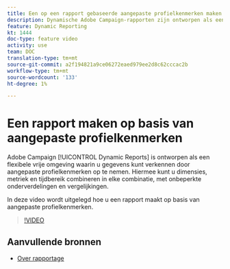 ```yaml
---
title: Een op een rapport gebaseerde aangepaste profielkenmerken maken
description: Dynamische Adobe Campaign-rapporten zijn ontworpen als een flexibele vrije omgeving waarin u gegevens kunt verkennen door aangepaste profielkenmerken op te nemen. Hiermee kunt u dimensies, metriek en tijdbereik combineren in elke combinatie, met onbeperkte onderverdelingen en vergelijkingen. In deze video wordt uitgelegd hoe u een rapport maakt op basis van aangepaste profielkenmerken.
feature: Dynamic Reporting
kt: 1444
doc-type: feature video
activity: use
team: DOC
translation-type: tm+mt
source-git-commit: a2f194821a9ce06272eaed979ee2d8c62cccac2b
workflow-type: tm+mt
source-wordcount: '133'
ht-degree: 1%

---
```



# Een rapport maken op basis van aangepaste profielkenmerken

Adobe Campaign [!UICONTROL Dynamic Reports] is ontworpen als een flexibele vrije omgeving waarin u gegevens kunt verkennen door aangepaste profielkenmerken op te nemen. Hiermee kunt u dimensies, metriek en tijdbereik combineren in elke combinatie, met onbeperkte onderverdelingen en vergelijkingen.

In deze video wordt uitgelegd hoe u een rapport maakt op basis van aangepaste profielkenmerken.

>[!VIDEO](https://video.tv.adobe.com/v/28204?quality=12)

## Aanvullende bronnen

* [Over rapportage](https://docs.adobe.com/content/help/en/campaign-standard/using/reporting/about-reporting/about-dynamic-reports.html)
